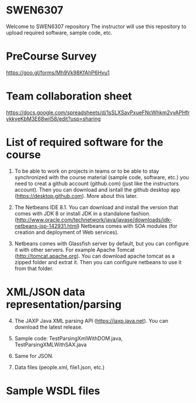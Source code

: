 # SWEN6307
Welcome to SWEN6307 repository 
The instructor will use this repository to upload required software, sample code, etc.  

# PreCourse Survey
https://goo.gl/forms/Mh9Vk98KfAhP6Hvu1

# Team collaboration sheet
https://docs.google.com/spreadsheets/d/1sSLXSavPxueFNcWhkm2yvAPHfrykkyeKbM3E68wiI58/edit?usp=sharing


# List of required software for the course

1. To be able to work on projects in teams or to be able to stay synchronized with the course material (sample code, software, etc.) you  need to creat a github account (github.com) (just like the instructors account). Then you can download and isntall the github desktop app (https://desktop.github.com). More about this later.

2. The Netbeans IDE 8.1. You can download and install the version that comes with JDK 8 or install JDK in a standalone fashion. (http://www.oracle.com/technetwork/java/javase/downloads/jdk-netbeans-jsp-142931.html)
Netbeans comes with SOA modules (for creation and deployment of Web services).

3. Netbeans comes with Glassfish server by default, but you can configure it with other servers. For example Apache Tomcat (http://tomcat.apache.org). You can download apache tomcat as a zipped folder and extrat it. Then you can configure netbeans to use it from that folder.

# XML/JSON data representation/parsing

4. The JAXP Java XML parsing API (https://jaxp.java.net). You can download the latest release.

5. Sample code: TestParsingXmlWithDOM.java, TestParsingXMLWithSAX.java

6. Same for JSON.

7. Data files (people.xml, file1.json, etc.)

# Sample WSDL files

